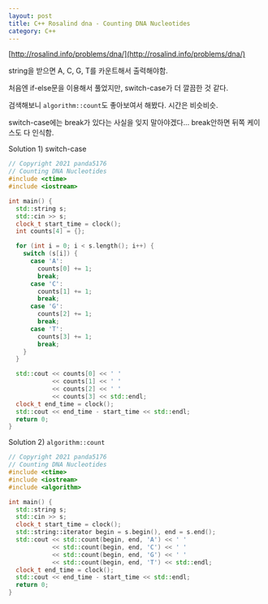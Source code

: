 ```yaml
---
layout: post
title: C++ Rosalind dna - Counting DNA Nucleotides
category: C++
---
```


[http://rosalind.info/problems/dna/](http://rosalind.info/problems/dna/)

string을 받으면 A, C, G, T를 카운트해서 출력해야함.

처음엔 if-else문을 이용해서 풀었지만, switch-case가 더 깔끔한 것 같다.

검색해보니 `algorithm::count`도 좋아보여서 해봤다. 시간은 비슷비슷.

switch-case에는 break가 있다는 사실을 잊지 말아야겠다... break안하면 뒤쪽 케이스도 다 인식함.

<!--description-->

Solution 1) switch-case

```c++
// Copyright 2021 panda5176
// Counting DNA Nucleotides
#include <ctime>
#include <iostream>

int main() {
  std::string s;
  std::cin >> s;
  clock_t start_time = clock();
  int counts[4] = {};

  for (int i = 0; i < s.length(); i++) {
    switch (s[i]) {
      case 'A':
        counts[0] += 1;
        break;
      case 'C':
        counts[1] += 1;
        break;
      case 'G':
        counts[2] += 1;
        break;
      case 'T':
        counts[3] += 1;
        break;
    }
  }

  std::cout << counts[0] << ' '
            << counts[1] << ' '
            << counts[2] << ' '
            << counts[3] << std::endl;
  clock_t end_time = clock();
  std::cout << end_time - start_time << std::endl;
  return 0;
}
```

Solution 2) `algorithm::count`

```c++
// Copyright 2021 panda5176
// Counting DNA Nucleotides
#include <ctime>
#include <iostream>
#include <algorithm>

int main() {
  std::string s;
  std::cin >> s;
  clock_t start_time = clock();
  std::string::iterator begin = s.begin(), end = s.end();
  std::cout << std::count(begin, end, 'A') << ' '
            << std::count(begin, end, 'C') << ' '
            << std::count(begin, end, 'G') << ' '
            << std::count(begin, end, 'T') << std::endl;
  clock_t end_time = clock();
  std::cout << end_time - start_time << std::endl;
  return 0;
}
```